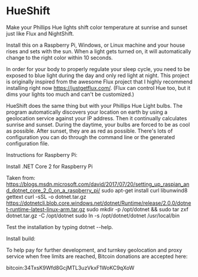 # HueShift

Make your Phillips Hue lights shift color temperature at sunrise and sunset just like Flux and NightShift.  

Install this on a Raspberry Pi, Windows, or Linux machine and your house rises and sets with the sun.  When a light gets turned on, it will automatically change to the right color within 10 seconds.  

In order for your body to properly regulate your sleep cycle, you need to be exposed to blue light during the day and only red light at night.  This project is originally inspired from the awesome Flux project that I highly recommend installing right now https://justgetflux.com/.  (Flux can control Hue too, but it dims your lights too much and can't be customized.)  

HueShift does the same thing but with your Phillips Hue Light bulbs.  The program automatically discovers your location on earth by using a geolocation service against your IP address.  Then it continually calculates sunrise and sunset.  During the daytime, your bulbs are forced to be as cool as possible.  After sunset, they are as red as possible. There's lots of configuration you can do through the command line or the generated configuration file.

Instructions for Raspberry Pi:

Install .NET Core 2 for Raspberry Pi 

Taken from: https://blogs.msdn.microsoft.com/david/2017/07/20/setting_up_raspian_and_dotnet_core_2_0_on_a_raspberry_pi/
sudo apt-get install curl libunwind8 gettext
curl -sSL -o dotnet.tar.gz https://dotnetcli.blob.core.windows.net/dotnet/Runtime/release/2.0.0/dotnet-runtime-latest-linux-arm.tar.gz 
sudo mkdir -p /opt/dotnet && sudo tar zxf dotnet.tar.gz -C /opt/dotnet
sudo ln -s /opt/dotnet/dotnet /usr/local/bin

Test the installation by typing 
dotnet --help.

Install build:


To help pay for further development, and turnkey geolocation and proxy service when free limits are reached, Bitcoin donations are accepted here:

bitcoin:34TxsK9Wfd8GcjMTL3uzVkxF1WoKC9qXoW


